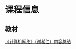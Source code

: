 # 课程信息

## 教材

[《计算机网络》（谢希仁）内容总结](https://javaguide.cn/cs-basics/network/computer-network-xiexiren-summary.html)